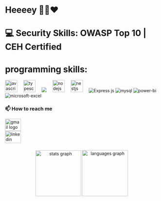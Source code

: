 ###
<h1 align="left">Heeeey 🙋‍♂️❤</h1>

<h1 align="left">💻 Security Skills: OWASP Top 10 | CEH Certified</h1>

<h1 align="left">programming skills:</h1>

<div display="flex">
<img src="https://cdn.jsdelivr.net/gh/devicons/devicon/icons/javascript/javascript-original.svg" height="40" alt="javascript logo"  />
<img width="12" />
<img src="https://cdn.jsdelivr.net/gh/devicons/devicon/icons/typescript/typescript-original.svg" height="40" alt="typescript logo"  />
<img width="12" />
<img src="https://img.shields.io/badge/R-276DC3?style=for-the-badge&logo=r&logoColor=white"  />
<img width="12" />
<img src="https://cdn.jsdelivr.net/gh/devicons/devicon/icons/nodejs/nodejs-original.svg" height="40" alt="nodejs logo"  />
<img width="12" />
<img src="https://cdn.jsdelivr.net/gh/devicons/devicon/icons/nestjs/nestjs-original.svg" height="40" alt="nestjs logo"  />
<img width="12" />
<img src="https://img.shields.io/badge/Express%20js-000000?style=for-the-badge&logo=express&logoColor=white" alt="Express js"/>
<img src="https://img.shields.io/badge/MySQL-005C84?style=for-the-badge&logo=mysql&logoColor=white" alt="mysql"/>
<img src="https://custom-icon-badges.demolab.com/badge/Power%20BI-F1C912?logo=power-bi&logoColor=fff" alt="power-bi"/>
<img src="https://img.shields.io/badge/Microsoft_Excel-217346?style=for-the-badge&logo=microsoft-excel&logoColor=white" alt="microsoft-excel"/>


### 📫 How to reach me
<div align="left">
  <a href="mailto:navid.bahrami201@gmail.com">
    <img src="https://raw.githubusercontent.com/maurodesouza/profile-readme-generator/master/src/assets/icons/social/gmail/default.svg" 
         width="52" 
         height="40" 
         alt="gmail logo" />
  </a>
</div>
<a href="https://www.linkedin.com/in/navid-bahrami-403810335" target="_blank" rel="noreferrer">
  <img src="https://raw.githubusercontent.com/maurodesouza/profile-readme-generator/master/src/assets/icons/social/linkedin/default.svg" 
       width="52" 
       height="40" 
       alt="linkedin logo" />
</a>

###

<div align="center">
  <img src="https://github-readme-stats.vercel.app/api?username=naweex&hide_title=false&hide_rank=false&show_icons=true&include_all_commits=true&count_private=true&disable_animations=false&theme=dracula&locale=en&hide_border=false&order=1" height="150" alt="stats graph"  />
  <img src="https://github-readme-stats.vercel.app/api/top-langs?username=naweex&locale=en&hide_title=false&layout=compact&card_width=320&langs_count=6&theme=rose_pine&hide_border=false&order=2" height="151" alt="languages graph"  />
</div>

###
